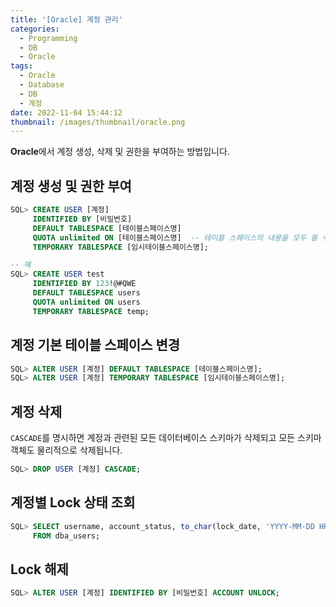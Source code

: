 ```yaml
---
title: '[Oracle] 계정 관리'
categories:
  - Programming
  - DB
  - Oracle
tags:
  - Oracle
  - Database
  - DB
  - 계정
date: 2022-11-04 15:44:12
thumbnail: /images/thumbnail/oracle.png
---
```


**Oracle**에서 계정 생성, 삭제 및 권한을 부여하는 방법입니다.

## 계정 생성 및 권한 부여

```sql
SQL> CREATE USER [계정]
     IDENTIFIED BY [비밀번호]
     DEFAULT TABLESPACE [테이블스페이스명]
     QUOTA unlimited ON [테이블스페이스명]  -- 테이블 스페이스의 내용을 모두 쓸 수 있다.
     TEMPORARY TABLESPACE [임시테이블스페이스명];
```

```sql
-- 예
SQL> CREATE USER test
     IDENTIFIED BY 123!@#QWE
     DEFAULT TABLESPACE users
     QUOTA unlimited ON users
     TEMPORARY TABLESPACE temp;
```

## 계정 기본 테이블 스페이스 변경

```sql
SQL> ALTER USER [계정] DEFAULT TABLESPACE [테이블스페이스명];
SQL> ALTER USER [계정] TEMPORARY TABLESPACE [임시테이블스페이스명];
```

## 계정 삭제

`CASCADE`를 명시하면 계정과 관련된 모든 데이터베이스 스키마가 삭제되고 모든 스키마 객체도 물리적으로 삭제됩니다.

```sql
SQL> DROP USER [계정] CASCADE;
```

## 계정별 Lock 상태 조회

```sql
SQL> SELECT username, account_status, to_char(lock_date, 'YYYY-MM-DD HH24:MI') lock_date
     FROM dba_users;
```

## Lock 해제

```sql
SQL> ALTER USER [계정] IDENTIFIED BY [비밀번호] ACCOUNT UNLOCK;
```
